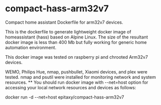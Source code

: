 # compact-hass-arm32v7
Compact home assistant Dockerfile for arm32v7 devices.

This is the dockerfile to generate lightweight docker image of homeassistant (hass) based on Alpine Linux. The size of the resultant docker image is less than 400 Mb but fully working for generic home automation environment.

This docker image was tested on raspberry pi and chrooted Arm32v7 devices.

WEMO, Philips Hue, nmap, pushbullet, Xiaomi devices, and plex were tested.
nmap and psutil were installed for monitoring network and system resources.
** You should run docker image with --net=host option for accessing your local network resources and devices as follows:


docker run -d --net=host epitaxy/compact-hass-arm32v7
